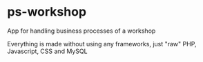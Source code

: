 # ps-workshop
App for handling business processes of a workshop

Everything is made without using any frameworks, just "raw" PHP, Javascript, CSS and MySQL
